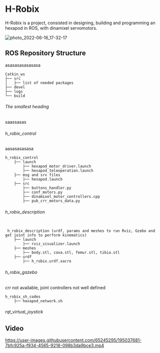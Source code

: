 # H-Robix

H-Robix is a project, consisted in designing, building and programming an hexapod in ROS, with dinamixel servomotors.



![photo_2022-06-16_17-32-17](https://user-images.githubusercontent.com/65245295/195049259-039b3ba3-06bd-4a9c-95d8-c9cb65a84974.png)


## ROS Repository Structure

asasasasasasasa

```
Catkin_ws
├── src
│   ├── list of needed packages
├── devel
├── logs
└── build
```

###### The smallest heading


saassasas

###### h_robix_control


aasasasasasa

```
h_robix_control
    ├── launch
        ├── hexapod_motor_driver.launch
        ├── hexapod_teleoperation.launch
    ├── msg and srv files 
        ├── hexapod.launch
    ├── src
        ├── buttons_handler.py
        ├── conf_motors.py
        ├── dinamixel_motor_controllers.cpp
        ├── pub_crr_motors_data.py
```

###### h_robix_description

```

 h_robix_description (urdf, params and meshes to run Rviz, Gzebo and get joint info to perform kinematics)
    ├── launch 
        ├── rviz_visualizer.launch
    ├── meshes 
        ├── body.stl, coxa.stl, femur.stl, tibia.stl
    ├── urdf 
        ├── h_robix.urdf.xacro

```

###### h_robix_gazebo

crr not available, joint controllers not well defined


```
h_robix_sh_codes
    ├── hexapod_network.sh
```

###### rqt_virtual_joystick



## Video
https://user-images.githubusercontent.com/65245295/195037681-7bfc925a-f934-4565-9218-098b3da9bce3.mp4


